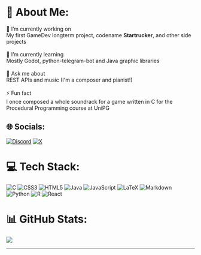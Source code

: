 # 💫 About Me:
🔭 I’m currently working on<br>My first GameDev longterm project,  codename **Startrucker**, and other side projects<br><br>🌱 I’m currently learning<br>Mostly Godot, python-telegram-bot and Java graphic libraries<br><br>💬 Ask me about<br>REST APIs and music (I'm a composer and pianist!)<br><br>⚡ Fun fact<br>I once composed a whole soundrack for a game written in C for the Procedural Programming course at UniPG


## 🌐 Socials:
[![Discord](https://img.shields.io/badge/Discord-%237289DA.svg?logo=discord&logoColor=white)](https://discord.gg/alteyth) [![X](https://img.shields.io/badge/X-black.svg?logo=X&logoColor=white)](https://x.com/alteyth) 

# 💻 Tech Stack:
![C](https://img.shields.io/badge/c-%2300599C.svg?style=for-the-badge&logo=c&logoColor=white) ![CSS3](https://img.shields.io/badge/css3-%231572B6.svg?style=for-the-badge&logo=css3&logoColor=white) ![HTML5](https://img.shields.io/badge/html5-%23E34F26.svg?style=for-the-badge&logo=html5&logoColor=white) ![Java](https://img.shields.io/badge/java-%23ED8B00.svg?style=for-the-badge&logo=openjdk&logoColor=white) ![JavaScript](https://img.shields.io/badge/javascript-%23323330.svg?style=for-the-badge&logo=javascript&logoColor=%23F7DF1E) ![LaTeX](https://img.shields.io/badge/latex-%23008080.svg?style=for-the-badge&logo=latex&logoColor=white) ![Markdown](https://img.shields.io/badge/markdown-%23000000.svg?style=for-the-badge&logo=markdown&logoColor=white) ![Python](https://img.shields.io/badge/python-3670A0?style=for-the-badge&logo=python&logoColor=ffdd54) ![R](https://img.shields.io/badge/r-%23276DC3.svg?style=for-the-badge&logo=r&logoColor=white) ![React](https://img.shields.io/badge/react-%2320232a.svg?style=for-the-badge&logo=react&logoColor=%2361DAFB)
# 📊 GitHub Stats:
![](https://github-readme-stats.vercel.app/api/top-langs/?username=alteyth&theme=dark&hide_border=false&include_all_commits=false&count_private=false&layout=compact)

---


<!-- Proudly created with GPRM ( https://gprm.itsvg.in ) -->
